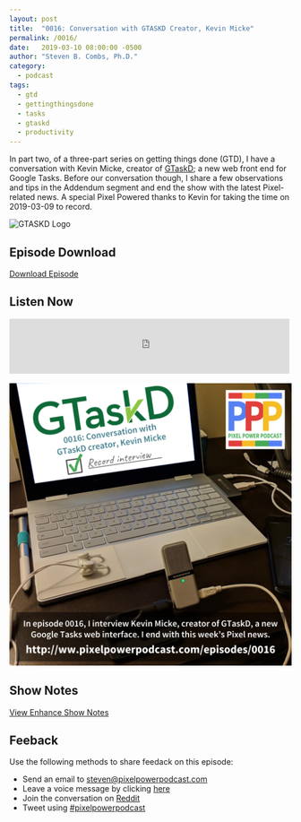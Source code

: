 ```yaml
---
layout: post
title:  "0016: Conversation with GTASKD Creator, Kevin Micke"
permalink: /0016/
date:   2019-03-10 08:00:00 -0500
author: "Steven B. Combs, Ph.D."
category:
  - podcast
tags:
  - gtd
  - gettingthingsdone
  - tasks
  - gtaskd
  - productivity
---
```


In part two, of a three-part series on getting things done (GTD), I have a conversation with Kevin Micke, creator of [GTaskD](https://www.gtaskd.com/); a new web front end for Google Tasks. Before our conversation though, I share a few observations and tips in the Addendum segment and end the show with the latest Pixel-related news. A special Pixel Powered thanks to Kevin for taking the time on 2019-03-09 to record.

![GTASKD Logo](https://www.gtaskd.com/wp-content/uploads/2019/01/cropped-gtaskd_logo-3.png)

## Episode Download

[Download Episode](https://s3-us-west-2.amazonaws.com/anchor-audio-bank/staging/2019-12-19/ba215e444b2c564d226894211f8b4692.m4a)

## Listen Now

<p><iframe src="https://anchor.fm/pixelpowerpodcast/embed/episodes/0016-Conversations-with-GTaskD-creator--Kevin-Micke-e3e3di" height="98px" width="500px" frameborder="0" scrolling="no"></iframe></p>

![Episode Album Art](/images/album-art/2019/0016.png)

## Show Notes

[View Enhance Show Notes](https://docs.google.com/document/d/1oLqpzwHDBnsV6e43gWK2yXJ7zvlt31nhETbvg5748Ys/edit?usp=sharing)

## Feeback

Use the following methods to share feedack on this episode:

* Send an email to <steven@pixelpowerpodcast.com>
* Leave a voice message by clicking [here](https://anchor.fm/pixelpowerpodcast/message)
* Join the conversation on [Reddit](https://www.reddit.com/r/pixelpowerpodcast/)
* Tweet using [#pixelpowerpodcast](https://twitter.com/search?q=%23pixelpowerpodcast&src=typed_query)
